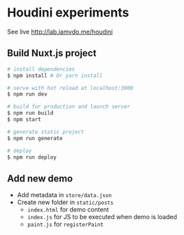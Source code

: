 # Houdini experiments

See live http://lab.iamvdo.me/houdini

## Build Nuxt.js project

``` bash
# install dependencies
$ npm install # Or yarn install

# serve with hot reload at localhost:3000
$ npm run dev

# build for production and launch server
$ npm run build
$ npm start

# generate static project
$ npm run generate

# deploy
$ npm run deploy
```

## Add new demo

* Add metadata in `store/data.json`
* Create new folder in `static/posts`
  * `index.html` for demo content
  * `index.js` for JS to be executed when demo is loaded
  * `paint.js` for `registerPaint`
